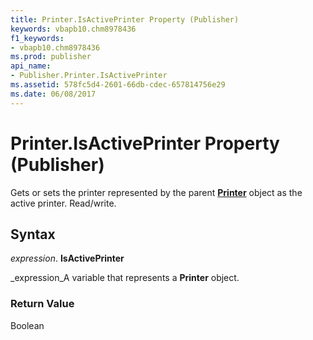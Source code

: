 ```yaml
---
title: Printer.IsActivePrinter Property (Publisher)
keywords: vbapb10.chm8978436
f1_keywords:
- vbapb10.chm8978436
ms.prod: publisher
api_name:
- Publisher.Printer.IsActivePrinter
ms.assetid: 578fc5d4-2601-66db-cdec-657814756e29
ms.date: 06/08/2017
---
```



# Printer.IsActivePrinter Property (Publisher)

Gets or sets the printer represented by the parent  **[Printer](Publisher.Printer.md)** object as the active printer. Read/write.


## Syntax

 _expression_. **IsActivePrinter**

 _expression_A variable that represents a  **Printer** object.


### Return Value

Boolean


